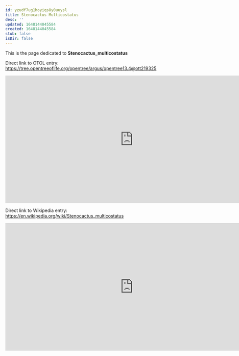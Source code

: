 ```yaml
---
id: yzudf7ug1hoyiqs8y0uuysl
title: Stenocactus Multicostatus
desc: ''
updated: 1648144045584
created: 1648144045584
stub: false
isDir: false
---
```

This is the page dedicated to **Stenocactus_multicostatus**


Direct link to OTOL entry: https://tree.opentreeoflife.org/opentree/argus/opentree13.4@ott219325



<html>
    <body>
    <iframe src="https://tree.opentreeoflife.org/opentree/argus/opentree13.4@ott219325"
    width="800" height="400" frameborder="0" allowfullscreen> </iframe>
    </body>
</html>
    


Direct link to Wikipedia entry: https://en.wikipedia.org/wiki/Stenocactus_multicostatus



<html>
    <body>
    <iframe src="https://en.wikipedia.org/wiki/Stenocactus_multicostatus"
    width="800" height="400" frameborder="0" allowfullscreen> </iframe>
    </body>
</html>
    
